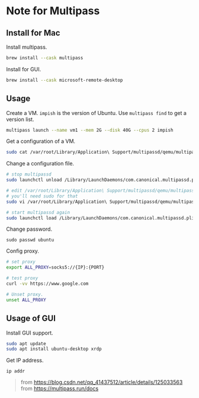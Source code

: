 # Note for Multipass

## Install for Mac
Install multipass.
```bash
brew install --cask multipass
```

Install for GUI.
```bash
brew install --cask microsoft-remote-desktop
```

## Usage
Create a VM. `impish` is the version of Ubuntu. Use `multipass find` to get a version list.
```bash
multipass launch --name vm1 --mem 2G --disk 40G --cpus 2 impish
```

Get a configuration of a VM.
```bash
sudo cat /var/root/Library/Application\ Support/multipassd/qemu/multipassd-vm-instances.json
```

Change a configuration file.
```bash
# stop multipassd 
sudo launchctl unload /Library/LaunchDaemons/com.canonical.multipassd.plist

# edit /var/root/Library/Application\ Support/multipassd/qemu/multipassd-vm-instances.json
# you'll need sudo for that
sudo vi /var/root/Library/Application\ Support/multipassd/qemu/multipassd-vm-instances.json

# start multipassd again
sudo launchctl load /Library/LaunchDaemons/com.canonical.multipassd.plist
```

Change password.
```
sudo passwd ubuntu
```

Config proxy.
```bash
# set proxy
export ALL_PROXY=socks5://{IP}:{PORT}

# test proxy
curl -vv https://www.google.com

# Unset proxy.
unset ALL_PROXY
```


## Usage of GUI
Install GUI support.
```bash
sudo apt update
sudo apt install ubuntu-desktop xrdp
```

Get IP address.
```
ip addr
```


> from https://blog.csdn.net/qq_41437512/article/details/125033563
> from https://multipass.run/docs
